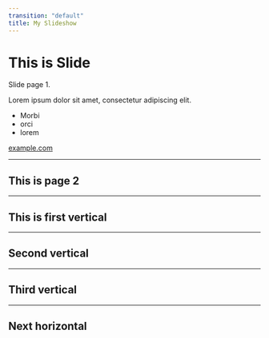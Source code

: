 ```yaml
---
transition: "default"
title: My Slideshow
---
```


# This is Slide

Slide page 1.

Lorem ipsum dolor sit amet, consectetur adipiscing elit.

- Morbi
- orci
- lorem

[example.com](http://example.com/)

---

## This is page 2

---

## This is first vertical

---

## Second vertical

---

## Third vertical

---

## Next horizontal
